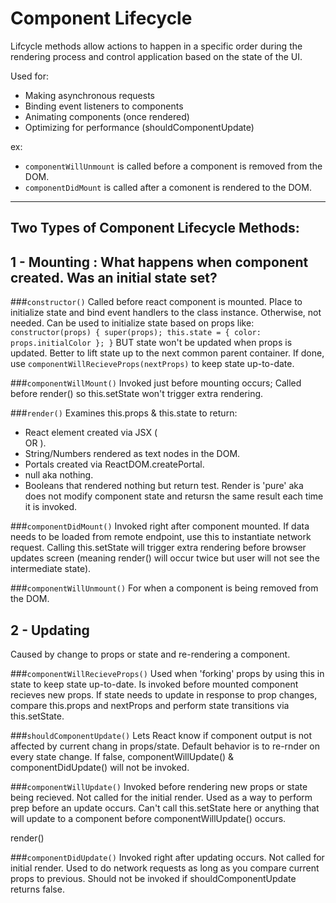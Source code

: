 # Component Lifecycle

Lifcycle methods allow actions to happen in a specific order during the rendering process and control application based on the state of the UI.

Used for:
  - Making asynchronous requests
  - Binding event listeners to components
  - Animating components (once rendered)
  - Optimizing for performance (shouldComponentUpdate)

  ex: 
  - `componentWillUnmount` is called before a component is removed from the DOM.
  - `componentDidMount` is called after a comonent is rendered to the DOM.

---

## Two Types of Component Lifecycle Methods:
  ## 1 - **Mounting** : What happens when component created. Was an initial state set?

  ###`constructor()`
  Called before react component is mounted. Place to initialize state and bind event handlers to the class instance. Otherwise, not needed. Can be used to initialize state based on props like:
      ```
      constructor(props) {
        super(props);
        this.state = {
          color: props.initialColor
        };
      }
      ```
  BUT state won't be updated when props is updated. Better to lift state up to the next common parent container. If done, use `componentWillRecieveProps(nextProps)` to keep state up-to-date.
      
  ###`componentWillMount()`
  Invoked just before mounting occurs; Called before render() so this.setState won't trigger extra rendering. 
    
  ###`render()`
  Examines this.props & this.state to return:
  - React element created via JSX (<div></div> OR <Class />).
  - String/Numbers rendered as text nodes in the DOM.
  - Portals created via ReactDOM.createPortal.
  - null aka nothing.
  - Booleans that rendered nothing but return test.
  Render is 'pure' aka does not modify component state and retursn the same result each time it is invoked. 

  ###`componentDidMount()`
  Invoked right after component mounted. If data needs to be loaded from remote endpoint, use this to instantiate network request. Calling this.setState will trigger extra rendering before browser updates screen (meaning render() will occur twice but user will not see the intermediate state).

  ###`componentWillUnmount()`
  For when a component is being removed from the DOM. 

  ## 2 - **Updating**
  Caused by change to props or state and re-rendering a component.

  ###`componentWillRecieveProps()`
  Used when 'forking' props by using this in state to keep state up-to-date. Is invoked before mounted component recieves new props. If state needs to update in response to prop changes, compare this.props and nextProps and perform state transitions via this.setState.
  
  ###`shouldComponentUpdate()`
  Lets React know if component output is not affected by current chang in props/state. Default behavior is to re-rnder on every state change. If false, componentWillUpdate() & componentDidUpdate() will not be invoked.
  
  ###`componentWillUpdate()`
  Invoked before rendering new props or state being recieved. Not called for the initial render. Used as a way to perform prep before an update occurs. Can't call this.setState here or anything that will update to a component before componentWillUpdate() occurs.
  
  render()
  
  ###`componentDidUpdate()`
  Invoked right after updating occurs. Not called for initial render. Used to do network requests as long as you compare current props to previous. Should not be invoked if shouldComponentUpdate returns false.
